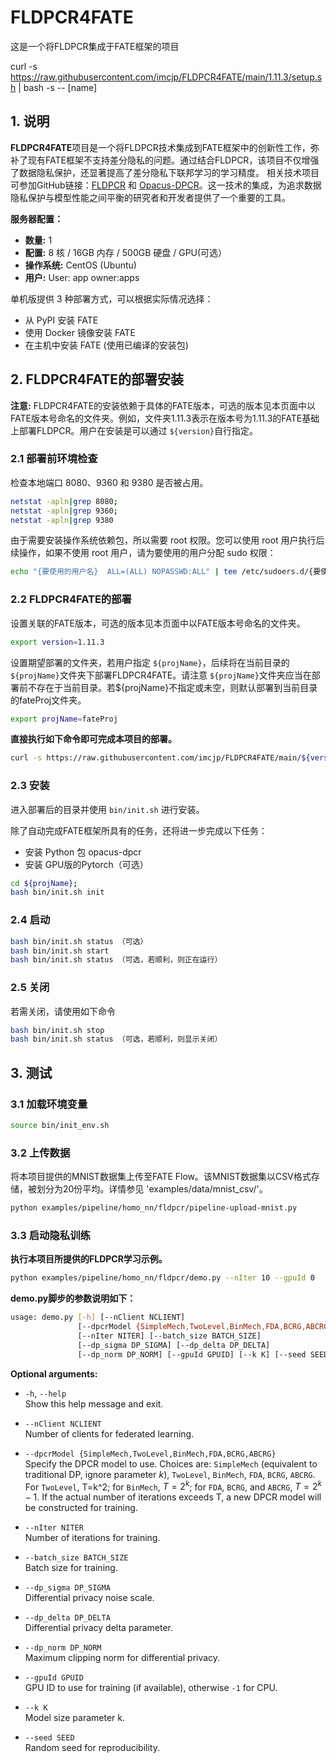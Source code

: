 # FLDPCR4FATE
 这是一个将FLDPCR集成于FATE框架的项目

curl -s https://raw.githubusercontent.com/imcjp/FLDPCR4FATE/main/1.11.3/setup.sh | bash -s -- [name]



## 1. 说明

**FLDPCR4FATE**项目是一个将FLDPCR技术集成到FATE框架中的创新性工作，弥补了现有FATE框架不支持差分隐私的问题。通过结合FLDPCR，该项目不仅增强了数据隐私保护，还显著提高了差分隐私下联邦学习的学习精度。
相关技术项目可参加GitHub链接：[FLDPCR](https://github.com/imcjp/FLDPCR) 和 [Opacus-DPCR](https://github.com/imcjp/Opacus-DPCR)。这一技术的集成，为追求数据隐私保护与模型性能之间平衡的研究者和开发者提供了一个重要的工具。


**服务器配置：**

- **数量:** 1
- **配置:** 8 核 / 16GB 内存 / 500GB 硬盘 / GPU(可选）
- **操作系统:** CentOS (Ubuntu)
- **用户:** User: app owner:apps

单机版提供 3 种部署方式，可以根据实际情况选择：

- 从 PyPI 安装 FATE
- 使用 Docker 镜像安装 FATE
- 在主机中安装 FATE (使用已编译的安装包)

## 2. FLDPCR4FATE的部署安装


**注意:** FLDPCR4FATE的安装依赖于具体的FATE版本，可选的版本见本页面中以FATE版本号命名的文件夹。例如，文件夹1.11.3表示在版本号为1.11.3的FATE基础上部署FLDPCR。用户在安装是可以通过 `${version}`自行指定。

### 2.1 部署前环境检查

检查本地端口 8080、9360 和 9380 是否被占用。

```bash
netstat -apln|grep 8080;
netstat -apln|grep 9360;
netstat -apln|grep 9380
```

由于需要安装操作系统依赖包，所以需要 root 权限。您可以使用 root 用户执行后续操作，如果不使用 root 用户，请为要使用的用户分配 sudo 权限：

```bash
echo "{要使用的用户名}  ALL=(ALL) NOPASSWD:ALL" | tee /etc/sudoers.d/{要使用的用户名}
```

### 2.2 FLDPCR4FATE的部署

设置关联的FATE版本，可选的版本见本页面中以FATE版本号命名的文件夹。

```bash
export version=1.11.3
```

设置期望部署的文件夹，若用户指定 `${projName}`，后续将在当前目录的 `${projName}`文件夹下部署FLDPCR4FATE。请注意 `${projName}`文件夹应当在部署前不存在于当前目录。若${projName}不指定或未空，则默认部署到当前目录的fateProj文件夹。

```bash
export projName=fateProj
```

**直接执行如下命令即可完成本项目的部署。**

```bash
curl -s https://raw.githubusercontent.com/imcjp/FLDPCR4FATE/main/${version}/setup.sh | bash -s -- ${projName}
```

### 2.3 安装

进入部署后的目录并使用 `bin/init.sh` 进行安装。

除了自动完成FATE框架所具有的任务，还将进一步完成以下任务：

- 安装 Python 包 opacus-dpcr
- 安装 GPU版的Pytorch（可选）

```bash
cd ${projName};
bash bin/init.sh init
```

### 2.4 启动

```bash
bash bin/init.sh status （可选）
bash bin/init.sh start
bash bin/init.sh status （可选，若顺利，则正在运行）
```

### 2.5 关闭

若需关闭，请使用如下命令

```bash
bash bin/init.sh stop
bash bin/init.sh status （可选，若顺利，则显示关闭）
```


## 3. 测试
### 3.1 加载环境变量

```bash
source bin/init_env.sh
```

### 3.2 上传数据

将本项目提供的MNIST数据集上传至FATE Flow。该MNIST数据集以CSV格式存储，被划分为20份平均。详情参见 'examples/data/mnist_csv/'。

```bash
python examples/pipeline/homo_nn/fldpcr/pipeline-upload-mnist.py
```

### 3.3 启动隐私训练

**执行本项目所提供的FLDPCR学习示例。**

```bash
python examples/pipeline/homo_nn/fldpcr/demo.py --nIter 10 --gpuId 0
```

**demo.py脚步的参数说明如下：**

```bash
usage: demo.py [-h] [--nClient NCLIENT]
               [--dpcrModel {SimpleMech,TwoLevel,BinMech,FDA,BCRG,ABCRG}]
               [--nIter NITER] [--batch_size BATCH_SIZE]
               [--dp_sigma DP_SIGMA] [--dp_delta DP_DELTA]
               [--dp_norm DP_NORM] [--gpuId GPUID] [--k K] [--seed SEED]
```

**Optional arguments:**
- `-h`, `--help`  
  Show this help message and exit.

- `--nClient NCLIENT`  
  Number of clients for federated learning.

- `--dpcrModel {SimpleMech,TwoLevel,BinMech,FDA,BCRG,ABCRG}`  
  Specify the DPCR model to use. Choices are: `SimpleMech` (equivalent to traditional DP, ignore parameter $k$), `TwoLevel`, `BinMech`, `FDA`, `BCRG`, `ABCRG`. For `TwoLevel`, T=k^2; for `BinMech`, $T=2^k$; for `FDA`, `BCRG`, and `ABCRG`, $T=2^k-1$. If the actual number of iterations exceeds T, a new DPCR model will be constructed for training.

- `--nIter NITER`  
  Number of iterations for training.

- `--batch_size BATCH_SIZE`  
  Batch size for training.

- `--dp_sigma DP_SIGMA`  
  Differential privacy noise scale.

- `--dp_delta DP_DELTA`  
  Differential privacy delta parameter.

- `--dp_norm DP_NORM`  
  Maximum clipping norm for differential privacy.

- `--gpuId GPUID`  
  GPU ID to use for training (if available), otherwise `-1` for CPU.

- `--k K`  
  Model size parameter k.

- `--seed SEED`  
  Random seed for reproducibility.
